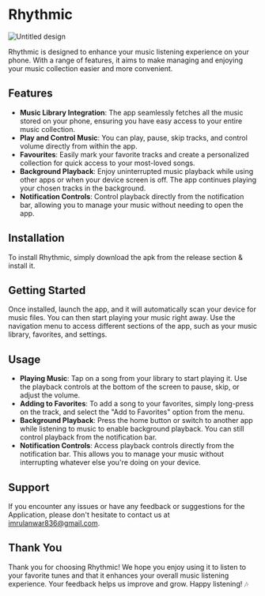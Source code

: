 <h1><strong>Rhythmic</strong></h1>

![Untitled design](https://user-images.githubusercontent.com/88951453/178433241-225f434c-9635-4788-a38c-61bdb48eb947.png)

<p>Rhythmic is designed to enhance your music listening experience on your phone. With a range of features, it aims to make managing and enjoying your music collection easier and more convenient.</p>

<h2><strong>Features</strong></h2>

<ul>
<li><strong>Music Library Integration</strong>: The app seamlessly fetches all the music stored on your phone, ensuring you have easy access to your entire music collection.</li>

<li><strong>Play and Control Music</strong>: You can play, pause, skip tracks, and control volume directly from within the app.</li>

<li><strong>Favourites</strong>: Easily mark your favorite tracks and create a personalized collection for quick access to your most-loved songs.</li>

<li><strong>Background Playback</strong>: Enjoy uninterrupted music playback while using other apps or when your device screen is off. The app continues playing your chosen tracks in the background.</li>

<li><strong>Notification Controls</strong>: Control playback directly from the notification bar, allowing you to manage your music without needing to open the app.</li>
</ul>

<h2><strong>Installation</strong></h2>

<p>To install Rhythmic, simply download the apk from the release section & install it. </p>

<h2><strong>Getting Started</strong></h2>

<p>Once installed, launch the app, and it will automatically scan your device for music files. You can then start playing your music right away. Use the navigation menu to access different sections of the app, such as your music library, favorites, and settings.</p>

<h2><strong>Usage</strong></h2>

<ul>
<li><strong>Playing Music</strong>: Tap on a song from your library to start playing it. Use the playback controls at the bottom of the screen to pause, skip, or adjust the volume.</li>

<li><strong>Adding to Favorites</strong>: To add a song to your favorites, simply long-press on the track, and select the "Add to Favorites" option from the menu.</li>

<li><strong>Background Playback</strong>: Press the home button or switch to another app while listening to music to enable background playback. You can still control playback from the notification bar.</li>

<li><strong>Notification Controls</strong>: Access playback controls directly from the notification bar. This allows you to manage your music without interrupting whatever else you're doing on your device.</li>
</ul>

<h2><strong>Support</strong></h2>

<p>If you encounter any issues or have any feedback or suggestions for the Application, please don't hesitate to contact us at <a href="mailto:imrulanwar836@gmail.com">imrulanwar836@gmail.com</a>.</p>

<h2><strong>Thank You</strong></h2>

<p>Thank you for choosing Rhythmic! We hope you enjoy using it to listen to your favorite tunes and that it enhances your overall music listening experience. Your feedback helps us improve and grow. Happy listening! 🎶</p>

